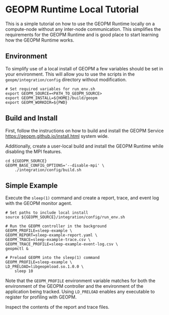 GEOPM Runtime Local Tutorial
============================

This is a simple tutorial on how to use the GEOPM Runtime locally on a
compute-node without any inter-node communication.  This simplifies
the requirements for the GEOPM Runtime and is good place to start
learning how the GEOPM Runtime works.

Environment
-----------

To simplify use of a local install of GEOPM a few variables should be
set in your environment.  This will allow you to use the scripts in
the ``geopm/integration/config`` directory without modification.

```
# Set required variables for run_env.sh
export GEOPM_SOURCE=<PATH_TO_GEOPM_SOURCE>
export GEOPM_INSTALL=${HOME}/build/geopm
export GEOPM_WORKDIR=${PWD}
```

Build and Install
-----------------

First, follow the instructions on how to build and install the GEOPM
Service <https://geopm.github.io/install.html> system wide.

Additionally, create a user-local build and install the GEOPM Runtime
while disabling the MPI features.

```
cd ${GEOPM_SOURCE}
GEOPM_BASE_CONFIG_OPTIONS='--disable-mpi' \
    ./integration/config/build.sh

```

Simple Example
--------------

Execute the ``sleep(1)`` command and create a report, trace, and event
log with the GEOPM monitor agent.

```
# Set paths to include local install
source ${GEOPM_SOURCE}/integration/config/run_env.sh

# Run the GEOPM controller in the background
GEOPM_PROFILE=sleep-example \
GEOPM_REPORT=sleep-example-report.yaml \
GEOPM_TRACE=sleep-example-trace.csv \
GEOPM_TRACE_PROFILE=sleep-example-event-log.csv \
geopmctl &

# Preload GEOPM into the sleep(1) command
GEOPM_PROFILE=sleep-example \
LD_PRELOAD=libgeopmload.so.1.0.0 \
    sleep 10

```

Note that the ``GEOPM_PROFILE`` environment variable matches for both
the environment of the GEOPM controller and the environment of the
application being tracked.  Using ``LD_PRELOAD`` enables any
executable to register for profiling with GEOPM.

Inspect the contents of the report and trace files.
